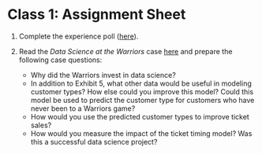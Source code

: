 # Class 1: Assignment Sheet

1. Complete the experience poll ([here]()). 

2. Read the *Data Science at the Warriors* case [here](https://hbsp.harvard.edu/tu/9f11a1b3) and prepare the following case questions:
	+ Why did the Warriors invest in data science?
	+ In addition to Exhibit 5, what other data would be useful in modeling customer types? How else could you improve this model? Could this model be used to predict the customer type for customers who have never been to a Warriors game?
	+ How would you use the predicted customer types to improve ticket sales?
	+ How would you measure the impact of the ticket timing model? Was this a successful data science project?


